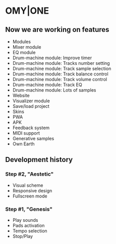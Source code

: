 # OMY|ONE

## Now we are working on features

- Modules
- Mixer module
- EQ module
- Drum-machine module: Improve timer
- Drum-machine module: Tracks number setting
- Drum-machine module: Track sample selection
- Drum-machine module: Track balance control
- Drum-machine module: Track volume control
- Drum-machine module: Track EQ
- Drum-machine module: Lots of samples
- Website
- Visualizer module
- Save/load project
- Skins
- PWA
- APK
- Feedback system
- MIDI support
- Generative samples
- Own Earth

## Development history

### Step #2, "Aestetic"

- Visual scheme
- Responsive design
- Fullscreen mode

### Step #1, "Genesis"

- Play sounds
- Pads activation
- Tempo selection
- Stop/Play